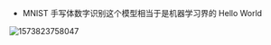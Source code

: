 -  MNIST 手写体数字识别这个模型相当于是机器学习界的 Hello World

![1573823758047](../05-实战TensorFlow手写数字识别/assets/1573823758047.png)

